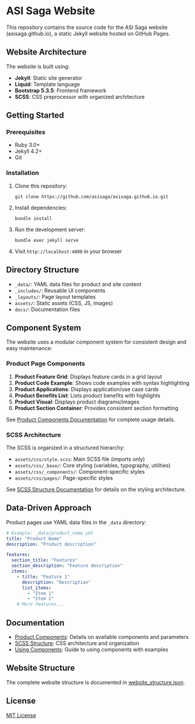 # ASI Saga Website

This repository contains the source code for the ASI Saga website (asisaga.github.io), a static Jekyll website hosted on GitHub Pages.

## Website Architecture

The website is built using:
- **Jekyll**: Static site generator
- **Liquid**: Template language
- **Bootstrap 5.3.5**: Frontend framework
- **SCSS**: CSS preprocessor with organized architecture

## Getting Started

### Prerequisites

- Ruby 3.0+
- Jekyll 4.2+
- Git

### Installation

1. Clone this repository:
   ```
   git clone https://github.com/asisaga/asisaga.github.io.git
   ```

2. Install dependencies:
   ```
   bundle install
   ```

3. Run the development server:
   ```
   bundle exec jekyll serve
   ```

4. Visit `http://localhost:4000` in your browser

## Directory Structure

- `_data/`: YAML data files for product and site content
- `_includes/`: Reusable UI components
- `_layouts/`: Page layout templates
- `assets/`: Static assets (CSS, JS, images)
- `docs/`: Documentation files

## Component System

The website uses a modular component system for consistent design and easy maintenance:

### Product Page Components

1. **Product Feature Grid**: Displays feature cards in a grid layout
2. **Product Code Example**: Shows code examples with syntax highlighting
3. **Product Applications**: Displays application/use case cards
4. **Product Benefits List**: Lists product benefits with highlights
5. **Product Visual**: Displays product diagrams/images
6. **Product Section Container**: Provides consistent section formatting

See [Product Components Documentation](docs/product-components.md) for complete usage details.

### SCSS Architecture

The SCSS is organized in a structured hierarchy:

- `assets/css/style.scss`: Main SCSS file (imports only)
- `assets/css/_base/`: Core styling (variables, typography, utilities)
- `assets/css/_components/`: Component-specific styles
- `assets/css/pages/`: Page-specific styles

See [SCSS Structure Documentation](docs/scss-structure.md) for details on the styling architecture.

## Data-Driven Approach

Product pages use YAML data files in the `_data` directory:

```yaml
# Example: _data/product_name.yml
title: "Product Name"
description: "Product description"

features:
  section_title: "Features"
  section_description: "Feature description"
  items:
    - title: "Feature 1"
      description: "Description"
      list_items:
        - "Item 1"
        - "Item 2"
    # More features...
```

## Documentation

- [Product Components](docs/product-components.md): Details on available components and parameters
- [SCSS Structure](docs/scss-structure.md): CSS architecture and organization
- [Using Components](docs/using-components.md): Guide to using components with examples

## Website Structure

The complete website structure is documented in [website_structure.json](website_structure.json).

## License

[MIT License](LICENSE)
